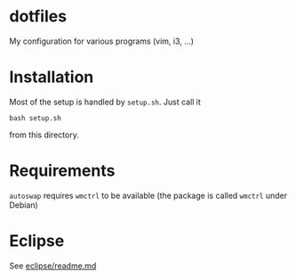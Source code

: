 # dotfiles

My configuration for various programs (vim, i3, ...)

# Installation

Most of the setup is handled by `setup.sh`.
Just call it

```
bash setup.sh
```

from this directory.

# Requirements

`autoswap` requires `wmctrl` to be available (the package is called `wmctrl` under Debian)

# Eclipse

See [eclipse/readme.md](eclipse/readme.md)
